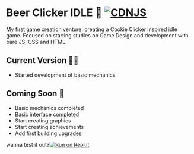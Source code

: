 # Beer Clicker IDLE :beers: [![CDNJS](https://img.shields.io/github/package-json/v/johnvidal77/beer-clicker-draft/master)]()

My first game creation venture, creating a Cookie Clicker inspired idle game.
Focused on starting studies on Game Design and development with bare JS, CSS and HTML.

## Current Version :man_technologist:

- Started development of basic mechanics

## Coming Soon :date:

- Basic mechanics completed
- Basic interface completed
- Start creating graphics
- Start creating achievements
- Add first building upgrades

wanna test it out?[![Run on Repl.it](https://repl.it/badge/github/DAREALYTYGRUNN1NGARK456/beer-clicker-idle)](https://repl.it/github/DAREALYTYGRUNN1NGARK456/beer-clicker-idle)
